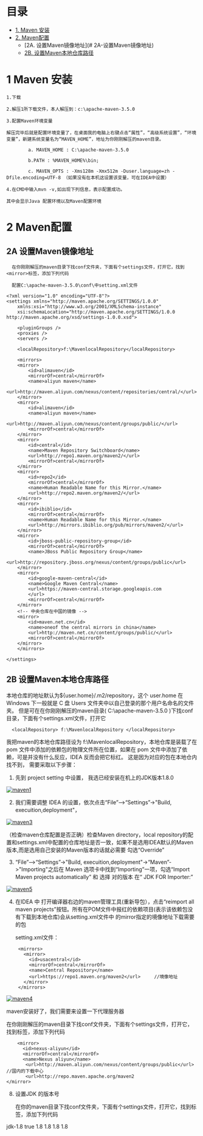 # 目录

* [1. Maven 安装](#1-Maven安装)
* [2. Maven配置](#2-Maven配置)
  * [2A. 设置Maven镜像地址](# 2A-设置Maven镜像地址)
  * [2B. 设置Maven本地仓库路径](#2B-设置Maven本地仓库路径)

# 1 Maven 安装


    1.下载

	2.解压1所下载文件，本人解压到：c:\apache-maven-3.5.0

	3.配置Maven环境变量

	解压完毕后就是配置环境变量了，在桌面我的电脑上右键点击“属性”，“高级系统设置”，“环境变量”，新建系统变量名为“MAVEN_HOME”，地址为你刚刚解压的maven目录。

			a. MAVEN_HOME : C:\apache-maven-3.5.0

			b.PATH : %MAVEN_HOME%\bin;

			c. MAVEN_OPTS : -Xms128m -Xmx512m -Duser.language=zh -Dfile.encoding=UTF-8 （如果没有在本机这设置该变量，可在IDEA中设置）

	4.在CMD中输入mvn -v,如出现下列信息，表示配置成功。

	其中会显示Java 配置环境以及Maven配置环境

#  2 Maven配置

## 2A 设置Maven镜像地址

      在你刚刚解压的maven目录下找conf文件夹，下面有个settings文件，打开它，找到<mirror>标签，添加下列代码
      
      配置C:\apache-maven-3.5.0\conf\中setting.xml文件
      
	<?xml version="1.0" encoding="UTF-8"?>
	<settings xmlns="http://maven.apache.org/SETTINGS/1.0.0" 
	    xmlns:xsi="http://www.w3.org/2001/XMLSchema-instance" 
	    xsi:schemaLocation="http://maven.apache.org/SETTINGS/1.0.0 http://maven.apache.org/xsd/settings-1.0.0.xsd">

	    <pluginGroups />
	    <proxies />
	    <servers />

	    <localRepository>f:\MavenlocalRepository</localRepository>

	    <mirrors>
		<mirror>
		    <id>alimaven</id>
		    <mirrorOf>central</mirrorOf>
		    <name>aliyun maven</name>
		    <url>http://maven.aliyun.com/nexus/content/repositories/central/</url>
		</mirror>
		<mirror>
		    <id>alimaven</id>
		    <name>aliyun maven</name>
		    <url>http://maven.aliyun.com/nexus/content/groups/public/</url>
		    <mirrorOf>central</mirrorOf>
		</mirror>
		<mirror>
		    <id>central</id>
		    <name>Maven Repository Switchboard</name>
		    <url>http://repo1.maven.org/maven2/</url>
		    <mirrorOf>central</mirrorOf>
		</mirror>
		<mirror>
		    <id>repo2</id>
		    <mirrorOf>central</mirrorOf>
		    <name>Human Readable Name for this Mirror.</name>
		    <url>http://repo2.maven.org/maven2/</url>
		</mirror>
		<mirror>
		    <id>ibiblio</id>
		    <mirrorOf>central</mirrorOf>
		    <name>Human Readable Name for this Mirror.</name>
		    <url>http://mirrors.ibiblio.org/pub/mirrors/maven2/</url>
		</mirror>
		<mirror>
		    <id>jboss-public-repository-group</id>
		    <mirrorOf>central</mirrorOf>
		    <name>JBoss Public Repository Group</name>
		    <url>http://repository.jboss.org/nexus/content/groups/public</url>
		</mirror>
		<mirror>
		    <id>google-maven-central</id>
		    <name>Google Maven Central</name>
		    <url>https://maven-central.storage.googleapis.com
		    </url>
		    <mirrorOf>central</mirrorOf>
		</mirror>
		<!-- 中央仓库在中国的镜像 -->
		<mirror>
		    <id>maven.net.cn</id>
		    <name>oneof the central mirrors in china</name>
		    <url>http://maven.net.cn/content/groups/public/</url>
		    <mirrorOf>central</mirrorOf>
		</mirror>
	    </mirrors>

	</settings>      
      

## 2B 设置Maven本地仓库路径

  本地仓库的地址默认为${user.home}/.m2/repository，这个 user.home 在 Windows 下一般就是 C 盘 Users 文件夹中以自己登录的那个用户名命名的文件夹。
  但是可在在你刚刚解压的maven目录( C:\apache-maven-3.5.0 )下找conf目录，下面有个settings.xml文件，打开它
  
      <localRepository> f:\MavenlocalRepository </localRepository>
  
  我把maven的本地仓库路径设为 f:\MavenlocalRepository，本地仓库是装载了在 pom 文件中添加的依赖包的物理文件所在位置，如果在 pom 文件中添加了依赖，可是并没有什么反应，IDEA 反而会把它标红。
  这是因为对应的包在本地仓内找不到， 需要采取以下步骤：
  
  1. 先到 project setting 中设置， 我选已经安装在机上的JDK版本1.8.0
  
  <a href="https://ibb.co/Z2fj6c6"><img src="https://i.ibb.co/3RT3ySy/maven1.png" alt="maven1" border="0"></a>
  
  2. 我们需要调整 IDEA 的设置，依次点击“File”—>“Settings”->"Build, execuition,deployment"，
  
<a href="https://ibb.co/N6WWLgC"><img src="https://i.ibb.co/XZFFzfL/maven3.png" alt="maven3" border="0"></a>

（检查maven仓库配置是否正确）检查Maven directory，local repository的配置和settings.xml中配置的仓库地址是否一致，如果不是选用IDEA默认的Maven版本,而是选用自己安装的Maven版本的话就必需要
 勾选“Override”
    
  
  3. “File”—>“Settings”->"Build, execuition,deployment"->“Maven”->"Importing"之后在 Maven 选项卡中找到“Importing”一项，勾选“Import Maven projects automatically” 和 选择 
      对的版本 在“ JDK FOR Importer:”

<a href="https://ibb.co/ZgNTGF4"><img src="https://i.ibb.co/M19NZtw/maven5.jpg" alt="maven5" border="0"></a>

  4. 在IDEA 中 打开编译器右边的maven管理工具(重新导包），点击“reimport all maven projects”按钮。所有在POM文件中报红的依赖项目(表示该依赖包没有下载到本地仓库)会从setting.xml文件中
     的mirror指定的境像地址下载需要的包
     
     setting.xml文件：
     
		  <mirrors>
		    <mirror>
		      <id>usacentral</id>
		      <mirrorOf>central</mirrorOf> 
		      <name>Central Repository</name> 
		      <url>https://repo1.maven.org/maven2</url>     //境像地址
		    </mirror>  
		  </mirrors>
  
  <a href="https://ibb.co/qg952HY"><img src="https://i.ibb.co/Ks7w8tx/maven4.png" alt="maven4" border="0"></a>


maven安装好了，我们需要来设置一下代理服务器

 在你刚刚解压的maven目录下找conf文件夹，下面有个settings文件，打开它，找到<mirror>标签，添加下列代码
  
        <mirror>
          <id>nexus-aliyun</id>
          <mirrorOf>central</mirrorOf>
          <name>Nexus aliyun</name>
           <url>http://maven.aliyun.com/nexus/content/groups/public</url>   //国内的下载中心
           <url>http://repo.maven.apache.org/maven2
	</mirror>


8. 设置JDK 的版本号

   在你的maven目录下找conf文件夹，下面有个settings文件，打开它，找到<Profiles>标签，添加下列代码
   
  <profile>
       <id>jdk-1.8</id>
       <activation>
         <activeByDefault>true</activeByDefault>
         <jdk>1.8</jdk>
       </activation>
       <properties>
	   <maven.compiler.source>1.8</maven.compiler.source>
	   <maven.compiler.target>1.8</maven.compiler.target>
	   <maven.compiler.compilerVersion>1.8</maven.compiler.compilerVersion>
       </properties>
  </profile>
   
